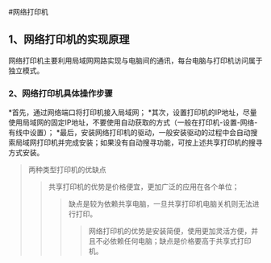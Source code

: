 #网络打印机
## 1、网络打印机的实现原理
网络打印机主要利用局域网网路实现与电脑间的通讯，每台电脑与打印机访问属于独立模式。
### 2、网络打印机具体操作步骤
*首先，通过网络端口将打印机接入局域网；
*其次，设置打印机的IP地址，尽量使用局域网的固定IP地址，不要使用自动获取的方式（一般在打印机-设置-网络-有线中设置）；
*最后，安装网络打印机的驱动，一般安装驱动的过程中会自动搜索局域网打印机并完成安装；如果没有自动搜寻功能，可按上述共享打印机的搜寻方式安装。
>两种类型打印机的优缺点
>>共享打印机的优势是价格便宜，更加广泛的应用在各个单位；
>>>缺点是较为依赖共享电脑，一旦共享打印机电脑关机则无法进行打印。
>>>>网络打印机的优势是安装简便，使用更加灵活方便，并且不必依赖任何电脑；缺点是价格要高于共享式打印机。
